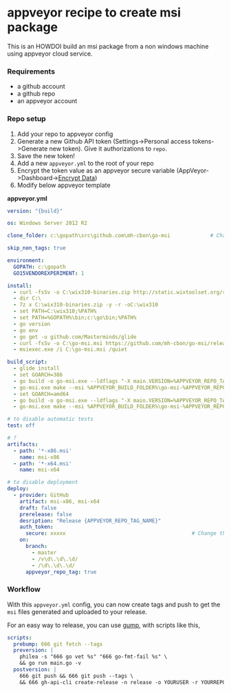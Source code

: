 # appveyor recipe to create msi package

This is an HOWDOI build an msi package from a non windows machine using appveyor cloud service.


### Requirements

- a github account
- a github repo
- an appveyor account


### Repo setup

1. Add your repo to appveyor config
2. Generate a new Github API token (Settings->Personal access tokens->Generate new token). Give it authorizations to `repo`.
3. Save the new token!
3. Add a new `appveyor.yml` to the root of your repo
4. Encrypt the token value as an appveyor secure variable (AppVeyor->Dashboard->[Encrypt Data](https://ci.appveyor.com/tools/encrypt))
5. Modify below appveyor template

__appveyor.yml__

```yml
version: "{build}"

os: Windows Server 2012 R2

clone_folder: c:\gopath\src\github.com\mh-cbon\go-msi             # Change this

skip_non_tags: true

environment:
  GOPATH: c:\gopath
  GO15VENDOREXPERIMENT: 1

install:
  - curl -fsSv -o C:\wix310-binaries.zip http://static.wixtoolset.org/releases/v3.10.3.3007/wix310-binaries.zip
  - dir C:\
  - 7z x C:\wix310-binaries.zip -y -r -oC:\wix310
  - set PATH=C:\wix310;%PATH%
  - set PATH=%GOPATH%\bin;c:\go\bin;%PATH%
  - go version
  - go env
  - go get -u github.com/Masterminds/glide
  - curl -fsSv -o C:\go-msi.msi https://github.com/mh-cbon/go-msi/releases/download/0.0.17/go-msi-0.0.17-x64.msi
  - msiexec.exe /i C:\go-msi.msi /quiet

build_script:
  - glide install
  - set GOARCH=386
  - go build -o go-msi.exe --ldflags "-X main.VERSION=%APPVEYOR_REPO_TAG_NAME%" main.go             # Change this
  - go-msi.exe make --msi %APPVEYOR_BUILD_FOLDER%\go-msi-%APPVEYOR_REPO_TAG_NAME%-x86.msi --version %APPVEYOR_REPO_TAG_NAME% --arch x86             # Change this
  - set GOARCH=amd64
  - go build -o go-msi.exe --ldflags "-X main.VERSION=%APPVEYOR_REPO_TAG_NAME%" main.go             # Change this
  - go-msi.exe make --msi %APPVEYOR_BUILD_FOLDER%\go-msi-%APPVEYOR_REPO_TAG_NAME%-x64.msi --version %APPVEYOR_REPO_TAG_NAME% --arch x64             # Change this

# to disable automatic tests
test: off

# ?
artifacts:
  - path: '*-x86.msi'
    name: msi-x86
  - path: '*-x64.msi'
    name: msi-x64

# to disable deployment
deploy:
  - provider: GitHub
    artifact: msi-x86, msi-x64
    draft: false
    prerelease: false
    desription: "Release {APPVEYOR_REPO_TAG_NAME}"
    auth_token:
      secure: xxxxx                                         # Change this to your encrypted token value
    on:
      branch:
        - master
        - /v\d\.\d\.\d/
        - /\d\.\d\.\d/
      appveyor_repo_tag: true
```

### Workflow

With this `appveyor.yml` config, you can now create tags and push to get the `msi` files generated and uploaded to your release.

For an easy way to release, you can use [gump](https://github.com/mh-cbon/gump), with scripts like this,

```yml
scripts:
  prebump: 666 git fetch --tags
  preversion: |
    philea -s "666 go vet %s" "666 go-fmt-fail %s" \
    && go run main.go -v
  postversion: |
    666 git push && 666 git push --tags \
    && 666 gh-api-cli create-release -n release -o YOURUSER -r YOURREPO --ver !newversion!
```
